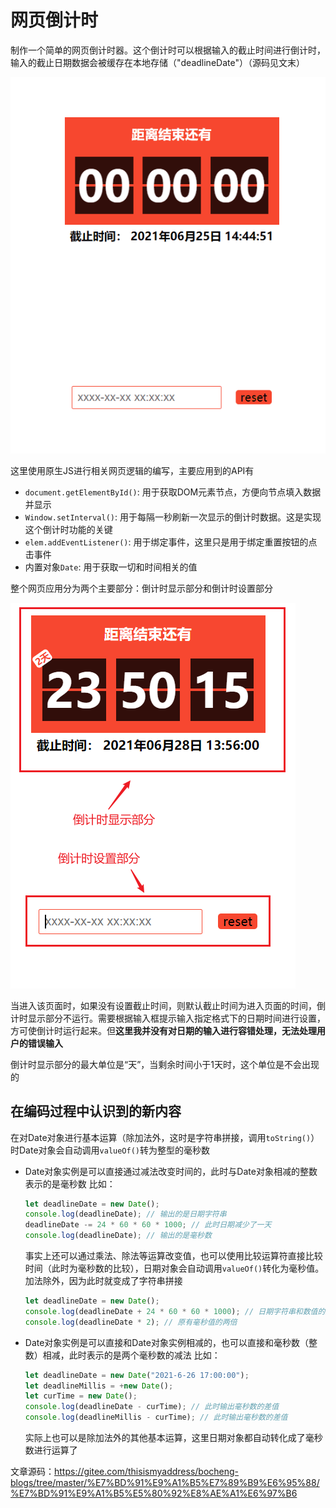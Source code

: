 # 网页倒计时

制作一个简单的网页倒计时器。这个倒计时可以根据输入的截止时间进行倒计时，输入的截止日期数据会被缓存在本地存储（"deadlineDate"）（源码见文末）

![finalEffect.gif](./img/finalEffect.gif)

这里使用原生JS进行相关网页逻辑的编写，主要应用到的API有

- `document.getElementById()`: 用于获取DOM元素节点，方便向节点填入数据并显示
- `Window.setInterval()`: 用于每隔一秒刷新一次显示的倒计时数据。这是实现这个倒计时功能的关键
- `elem.addEventListener()`: 用于绑定事件，这里只是用于绑定重置按钮的点击事件
- 内置对象`Date`: 用于获取一切和时间相关的值

整个网页应用分为两个主要部分：倒计时显示部分和倒计时设置部分

![finalEffect.png](./img/finalEffect.png)

当进入该页面时，如果没有设置截止时间，则默认截止时间为进入页面的时间，倒计时显示部分不运行。需要根据输入框提示输入指定格式下的日期时间进行设置，方可使倒计时运行起来。但**这里我并没有对日期的输入进行容错处理，无法处理用户的错误输入**

倒计时显示部分的最大单位是“天”，当剩余时间小于1天时，这个单位是不会出现的

## 在编码过程中认识到的新内容

在对Date对象进行基本运算（除加法外，这时是字符串拼接，调用`toString()`）时Date对象会自动调用`valueOf()`转为整型的毫秒数

- Date对象实例是可以直接通过减法改变时间的，此时与Date对象相减的整数表示的是毫秒数
  比如：

  ```js
  let deadlineDate = new Date();
  console.log(deadlineDate); // 输出的是日期字符串
  deadlineDate -= 24 * 60 * 60 * 1000; // 此时日期减少了一天
  console.log(deadlineDate); // 输出的是毫秒数
  ```

  事实上还可以通过乘法、除法等运算改变值，也可以使用比较运算符直接比较时间（此时为毫秒数的比较），日期对象会自动调用`valueOf()`转化为毫秒值。加法除外，因为此时就变成了字符串拼接

  ```js
  let deadlineDate = new Date();
  console.log(deadlineDate + 24 * 60 * 60 * 1000); // 日期字符串和数值的拼接
  console.log(deadlineDate * 2); // 原有毫秒值的两倍
  ```

- Date对象实例是可以直接和Date对象实例相减的，也可以直接和毫秒数（整数）相减，此时表示的是两个毫秒数的减法
  比如：

  ```js
  let deadlineDate = new Date("2021-6-26 17:00:00");
  let deadlineMillis = +new Date();
  let curTime = new Date();
  console.log(deadlineDate - curTime); // 此时输出毫秒数的差值
  console.log(deadlineMillis - curTime); // 此时输出毫秒数的差值
  ```

  实际上也可以是除加法外的其他基本运算，这里日期对象都自动转化成了毫秒数进行运算了

文章源码：<https://gitee.com/thisismyaddress/bocheng-blogs/tree/master/%E7%BD%91%E9%A1%B5%E7%89%B9%E6%95%88/%E7%BD%91%E9%A1%B5%E5%80%92%E8%AE%A1%E6%97%B6>

